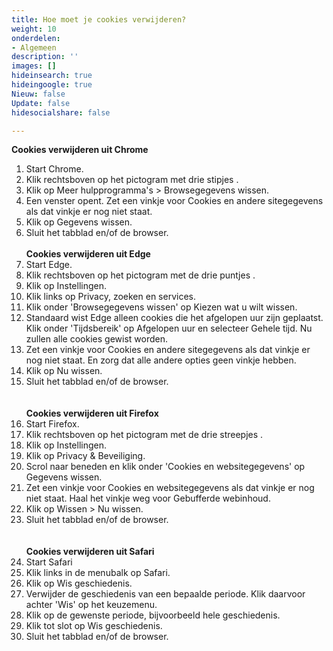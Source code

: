 ```yaml
---
title: Hoe moet je cookies verwijderen?
weight: 10
onderdelen:
- Algemeen
description: ''
images: []
hideinsearch: true
hideingoogle: true
Nieuw: false
Update: false
hidesocialshare: false

---
```

<b>Cookies verwijderen uit Chrome</b><br>
1. Start Chrome.<br>
2. Klik rechtsboven op het pictogram met drie stipjes .<br>
3. Klik op Meer hulpprogramma's > Browsegegevens wissen.<br>
4. Een venster opent. Zet een vinkje voor Cookies en andere sitegegevens als dat vinkje er nog niet staat.<br>
5. Klik op Gegevens wissen.<br>
6. Sluit het tabblad en/of de browser.
<br><br>
<b>Cookies verwijderen uit Edge</b><br>
1. Start Edge.<br>
2. Klik rechtsboven op het pictogram met de drie puntjes .<br>
3. Klik op Instellingen.<br>
4. Klik links op Privacy, zoeken en services.<br>
5. Klik onder 'Browsegegevens wissen' op Kiezen wat u wilt wissen.<br>
6. Standaard wist Edge alleen cookies die het afgelopen uur zijn geplaatst. Klik onder 'Tijdsbereik' op Afgelopen uur en selecteer Gehele tijd. Nu zullen alle cookies gewist worden.<br>
7. Zet een vinkje voor Cookies en andere sitegegevens als dat vinkje er nog niet staat. En zorg dat alle andere opties geen vinkje hebben.<br>
8. Klik op Nu wissen.<br>
9. Sluit het tabblad en/of de browser.<br>
<br><br>
<b>Cookies verwijderen uit Firefox</b><br>
1. Start Firefox.<br>
2. Klik rechtsboven op het pictogram met de drie streepjes .<br>
3. Klik op Instellingen.<br>
4. Klik op Privacy & Beveiliging.<br>
5. Scrol naar beneden en klik onder 'Cookies en websitegegevens' op Gegevens wissen.<br>
6. Zet een vinkje voor Cookies en websitegegevens als dat vinkje er nog niet staat. Haal het vinkje weg voor Gebufferde webinhoud.<br>
7. Klik op Wissen > Nu wissen.<br>
8. Sluit het tabblad en/of de browser.<br>
<br><br>
<b>Cookies verwijderen uit Safari</b><br>
1. Start Safari<br>
2. Klik links in de menubalk op Safari.<br>
3. Klik op Wis geschiedenis.<br>
4. Verwijder de geschiedenis van een bepaalde periode. Klik daarvoor achter 'Wis' op het keuzemenu.<br>
5. Klik op de gewenste periode, bijvoorbeeld hele geschiedenis.<br>
6. Klik tot slot op Wis geschiedenis.<br>
7. Sluit het tabblad en/of de browser.<br>
